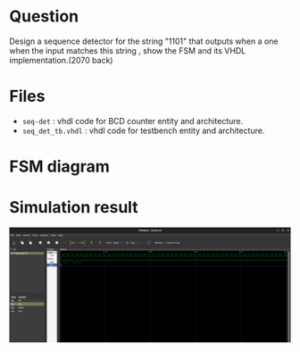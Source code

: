 # Question
Design a sequence detector for the string "1101" that outputs when a one when the input matches this string , show the FSM and its VHDL implementation.(2070 back)

# Files

- `seq-det` : vhdl code for BCD counter entity and architecture.
- `seq_det_tb.vhdl` : vhdl code for testbench entity and architecture.

# FSM diagram

# Simulation result

![result](Images/Result_from_GTKwave.png)
